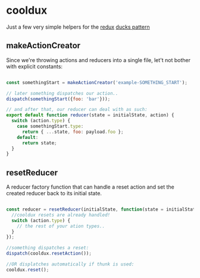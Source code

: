 # cooldux

Just a few very simple helpers for the [redux](http://redux.js.org/) [ducks pattern](https://github.com/erikras/ducks-modular-redux)


## makeActionCreator

Since we're throwing actions and reducers into a single file, let't not bother with explicit constants:

```javascript

const somethingStart = makeActionCreator('example-SOMETHING_START');

// later something dispatches our action..
dispatch(somethingStart({foo: 'bar'}));

// and after that, our reducer can deal with as such:
export default function reducer(state = initialState, action) {
  switch (action.type) {
    case somethingStart.type:
      return { ...state, foo: payload.foo };
    default:
      return state;
  }
}

```

## resetReducer

A reducer factory function that can handle a reset action and set the created reducer back to its initial state.

```javascript

const reducer = resetReducer(initialState, function(state = initialState, action) {
  //cooldux resets are already handled!
  switch (action.type) {
    // the rest of your ation types..
  }
});

//something dispatches a reset:
dispatch(cooldux.resetAction());

//OR displatches automatically if thunk is used:
cooldux.reset();

```
